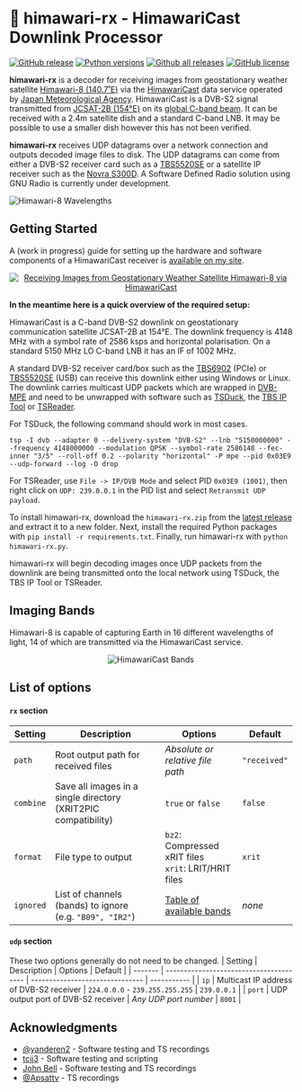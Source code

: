 # :satellite: himawari-rx - HimawariCast Downlink Processor

[![GitHub release](https://img.shields.io/github/release/sam210723/himawari-rx.svg)](https://github.com/sam210723/himawari-rx/releases/latest)
[![Python versions](https://img.shields.io/badge/python-3.6%20%7C%203.7%20%7C%203.8-blue)](https://www.python.org/)
[![Github all releases](https://img.shields.io/github/downloads/sam210723/himawari-rx/total.svg)](https://github.com/sam210723/himawari-rx/releases/latest)
[![GitHub license](https://img.shields.io/github/license/sam210723/himawari-rx.svg)](https://github.com/sam210723/himawari-rx/blob/master/LICENSE)

**himawari-rx** is a decoder for receiving images from geostationary weather satellite [Himawari-8 (140.7˚E)](https://himawari8.nict.go.jp/) via the [HimawariCast](https://www.data.jma.go.jp/mscweb/en/himawari89/himawari_cast/himawari_cast.php) data service operated by [Japan Meteorological Agency](https://www.data.jma.go.jp/mscweb/en/index.html). HimawariCast is a DVB-S2 signal transmitted from [JCSAT-2B (154°E)](https://www.jsat.net/en/contour/jcsat-2b.html) on its [global C-band beam](https://www.satbeams.com/footprints?beam=8542). It can be received with a 2.4m satellite dish and a standard C-band LNB. It may be possible to use a smaller dish however this has not been verified.

**himawari-rx** receives UDP datagrams over a network connection and outputs decoded image files to disk. The UDP datagrams can come from either a DVB-S2 receiver card such as a [TBS5520SE](https://www.tbsdtv.com/products/tbs5520se_multi-standard_tv_tuner_usb_box.html) or a satellite IP receiver such as the [Novra S300D](https://novra.com/product/s300d-receiver). A Software Defined Radio solution using GNU Radio is currently under development.

![Himawari-8 Wavelengths](https://vksdr.com/bl-content/uploads/pages/211ee4ec1b2432204d0a98f46b47a131/wavelengths.png)


## Getting Started
A (work in progress) guide for setting up the hardware and software components of a HimawariCast receiver is [available on my site](https://vksdr.com/himawari-rx).

<a href="https://vksdr.com/himawari-rx" target="_blank"><p align="center"><img src="https://vksdr.com/bl-content/uploads/pages/211ee4ec1b2432204d0a98f46b47a131/guide-thumb-white.png" title="Receiving Images from Geostationary Weather Satellite Himawari-8 via HimawariCast"></p></a>

**In the meantime here is a quick overview of the required setup:**

HimawariCast is a C-band DVB-S2 downlink on geostationary communication satellite JCSAT-2B at 154°E. The downlink frequency is 4148 MHz with a symbol rate of 2586 ksps and horizontal polarisation. On a standard 5150 MHz LO C-band LNB it has an IF of 1002 MHz.

A standard DVB-S2 receiver card/box such as the [TBS6902](https://www.tbsdtv.com/products/tbs6902-dvb-s2-dual-tuner-pcie-card.html) (PCIe) or [TBS5520SE](https://www.tbsdtv.com/products/tbs5520se_multi-standard_tv_tuner_usb_box.html) (USB) can receive this downlink either using Windows or Linux. The downlink carries multicast UDP packets which are wrapped in [DVB-MPE](https://en.wikipedia.org/wiki/Multiprotocol_Encapsulation) and need to be unwrapped with software such as [TSDuck](https://tsduck.io/), the [TBS IP Tool](https://www.tbsdtv.com/blog/tbs-ip-tool-is-updated-to-v3-0-5-0-which-added-tbs5927-support.html) or [TSReader](https://www.tsreader.com/).

For TSDuck, the following command should work in most cases. 

```
tsp -I dvb --adapter 0 --delivery-system "DVB-S2" --lnb "5150000000" --frequency 4148000000 --modulation QPSK --symbol-rate 2586148 --fec-inner "3/5" --roll-off 0.2 --polarity "horizontal" -P mpe --pid 0x03E9 --udp-forward --log -O drop
```

For TSReader, use ``File -> IP/DVB Mode`` and select PID ``0x03E9 (1001)``, then right click on ``UDP: 239.0.0.1`` in the PID list and select ``Retransmit UDP payload``.

To install himawari-rx, download the ``himawari-rx.zip`` from the [latest release](https://github.com/sam210723/himawari-rx/releases/latest) and extract it to a new folder. Next, install the required Python packages with ``pip install -r requirements.txt``. Finally, run himawari-rx with ``python himawari-rx.py``.

himawari-rx will begin decoding images once UDP packets from the downlink are being transmitted onto the local network using TSDuck, the TBS IP Tool or TSReader.


## Imaging Bands
Himawari-8 is capable of capturing Earth in 16 different wavelengths of light, 14 of which are transmitted via the HimawariCast service.

<p align="center"><img src="https://vksdr.com/bl-content/uploads/pages/211ee4ec1b2432204d0a98f46b47a131/bands_w.png" title="HimawariCast Bands"></p>

<!--
| Band | Detail  | Identifier  | Size  | Resolution    |
| ---- | ------- | ----------- | ----- | ------------- |
| 3    | 1 km/px | ``VIS``     | 75 MB | 11000 x 11000 |
| 4    | 4 km/px | ``B04``     | 6 MB  | 2750 x 2750   |
| 5    | 4 km/px | ``B05``     | 6 MB  | 2750 x 2750   |
| 6    | 4 km/px | ``B06``     | 6 MB  | 2750 x 2750   |
| 7    | 4 km/px | ``IR4``     | 6 MB  | 2750 x 2750   |
| 8    | 4 km/px | ``IR3``     | 4 MB  | 2750 x 2750   |
| 9    | 4 km/px | ``B09``     | 4 MB  | 2750 x 2750   |
| 10   | 4 km/px | ``B10``     | 4 MB  | 2750 x 2750   |
| 11   | 4 km/px | ``B11``     | 6 MB  | 2750 x 2750   |
| 12   | 4 km/px | ``B12``     | 5 MB  | 2750 x 2750   |
| 13   | 4 km/px | ``IR1``     | 6 MB  | 2750 x 2750   |
| 14   | 4 km/px | ``B14``     | 6 MB  | 2750 x 2750   |
| 15   | 4 km/px | ``IR2``     | 6 MB  | 2750 x 2750   |
| 16   | 4 km/px | ``B16``     | 5 MB  | 2750 x 2750   |
-->

## List of options
#### `rx` section
| Setting   | Description                                                                   | Options                                                 | Default      |
| --------- | ----------------------------------------------------------------------------- | ------------------------------------------------------- | ------------ |
| `path`    | Root output path for received files                                           | *Absolute or relative file path*                        | `"received"` |
| `combine` | Save all images in a single directory (XRIT2PIC compatibility)                | `true` or `false`                                       | `false`      |
| `format`  | File type to output                                                           | `bz2`: Compressed xRIT files<br>`xrit`: LRIT/HRIT files | `xrit`       |
| `ignored` | List of channels (bands) to ignore<br>(e.g. `"B09", "IR2"`)                   | <a href="#imaging-bands">Table of available bands</a>   | *none*       |

#### `udp` section
These two options generally do not need to be changed.
| Setting | Description                             | Options                         | Default     |
| ------- | --------------------------------------- | ------------------------------- | ----------- |
| `ip`    | Multicast IP address of DVB-S2 receiver | `224.0.0.0` - `239.255.255.255` | `239.0.0.1` |
| `port`  | UDP output port of DVB-S2 receiver      | *Any UDP port number*           | `8001`      |


## Acknowledgments
  - [@yanderen2](https://twitter.com/yanderen2) - Software testing and TS recordings
  - [tcjj3](https://github.com/tcjj3) - Software testing and scripting
  - [John Bell](https://twitter.com/eswnl) - Software testing and TS recordings
  - [@Apsattv](https://twitter.com/Apsattv) - TS recordings
